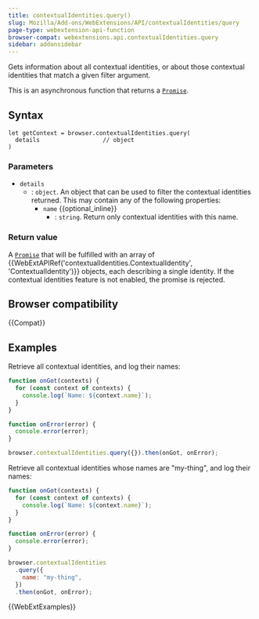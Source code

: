 ```yaml
---
title: contextualIdentities.query()
slug: Mozilla/Add-ons/WebExtensions/API/contextualIdentities/query
page-type: webextension-api-function
browser-compat: webextensions.api.contextualIdentities.query
sidebar: addonsidebar
---
```


Gets information about all contextual identities, or about those contextual identities that match a given filter argument.

This is an asynchronous function that returns a [`Promise`](/en-US/docs/Web/JavaScript/Reference/Global_Objects/Promise).

## Syntax

```js-nolint
let getContext = browser.contextualIdentities.query(
  details                  // object
)
```

### Parameters

- `details`
  - : `object`. An object that can be used to filter the contextual identities returned. This may contain any of the following properties:
    - `name` {{optional_inline}}
      - : `string`. Return only contextual identities with this name.

### Return value

A [`Promise`](/en-US/docs/Web/JavaScript/Reference/Global_Objects/Promise) that will be fulfilled with an array of {{WebExtAPIRef('contextualIdentities.ContextualIdentity', 'ContextualIdentity')}} objects, each describing a single identity. If the contextual identities feature is not enabled, the promise is rejected.

## Browser compatibility

{{Compat}}

## Examples

Retrieve all contextual identities, and log their names:

```js
function onGot(contexts) {
  for (const context of contexts) {
    console.log(`Name: ${context.name}`);
  }
}

function onError(error) {
  console.error(error);
}

browser.contextualIdentities.query({}).then(onGot, onError);
```

Retrieve all contextual identities whose names are "my-thing", and log their names:

```js
function onGot(contexts) {
  for (const context of contexts) {
    console.log(`Name: ${context.name}`);
  }
}

function onError(error) {
  console.error(error);
}

browser.contextualIdentities
  .query({
    name: "my-thing",
  })
  .then(onGot, onError);
```

{{WebExtExamples}}

